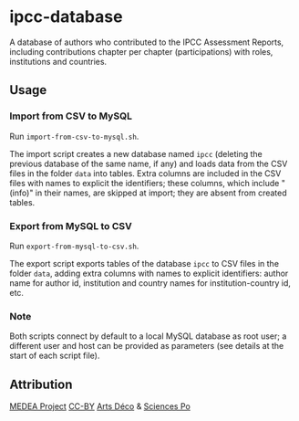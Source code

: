 ipcc-database
=============

A database of authors who contributed to the IPCC Assessment Reports,
including contributions chapter per chapter (participations) with roles,
institutions and countries.

## Usage

### Import from CSV to MySQL

Run `import-from-csv-to-mysql.sh`.

The import script creates a new database named `ipcc` (deleting
the previous database of the same name, if any) and loads data
from the CSV files in the folder `data` into tables. Extra columns
are included in the CSV files with names to explicit the identifiers;
these columns, which include "(info)" in their names, are skipped
at import; they are absent from created tables.

### Export from MySQL to CSV

Run `export-from-mysql-to-csv.sh`.

The export script exports tables of the database `ipcc` to CSV files
in the folder `data`, adding extra columns with names to explicit
identifiers: author name for author id, institution and country names
for institution-country id, etc.

### Note

Both scripts connect by default to a local MySQL database
as root user; a different user and host can be provided as
parameters (see details at the start of each script file).

## Attribution

[MEDEA Project][MEDEA]
[CC-BY][] [Arts Déco][Arts Deco] & [Sciences Po][Medialab]

[MEDEA]: http://www.projetmedea.fr/
[CC-BY]: https://creativecommons.org/licenses/by/4.0/
         "Creative Commons Attribution 4.0 International"
[Arts Deco]: http://www.ensad.fr/en
             "École Nationale Supérieure des Arts Décoratifs"
[Medialab]: http://www.medialab.sciences-po.fr/
               "Sciences Po Médialab"
